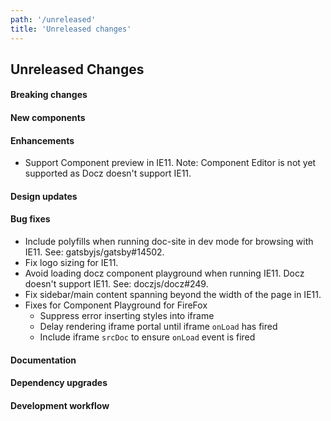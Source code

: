 ```yaml
---
path: '/unreleased'
title: 'Unreleased changes'
---
```


## Unreleased Changes

#### Breaking changes

#### New components

#### Enhancements

- Support Component preview in IE11. Note: Component Editor is not yet supported as Docz doesn't support IE11.

#### Design updates

#### Bug fixes

- Include polyfills when running doc-site in dev mode for browsing with IE11. See: gatsbyjs/gatsby#14502.
- Fix logo sizing for IE11.
- Avoid loading docz component playground when running IE11. Docz doesn't support IE11. See: doczjs/docz#249.
- Fix sidebar/main content spanning beyond the width of the page in IE11.
- Fixes for Component Playground for FireFox
  - Suppress error inserting styles into iframe
  - Delay rendering iframe portal until iframe `onLoad` has fired
  - Include iframe `srcDoc` to ensure `onLoad` event is fired

#### Documentation

#### Dependency upgrades

#### Development workflow
